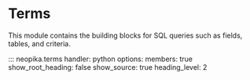 # Terms

This module contains the building blocks for SQL queries such as fields, tables, and criteria.

::: neopika.terms
    handler: python
    options:
      members: true
      show_root_heading: false
      show_source: true
      heading_level: 2 